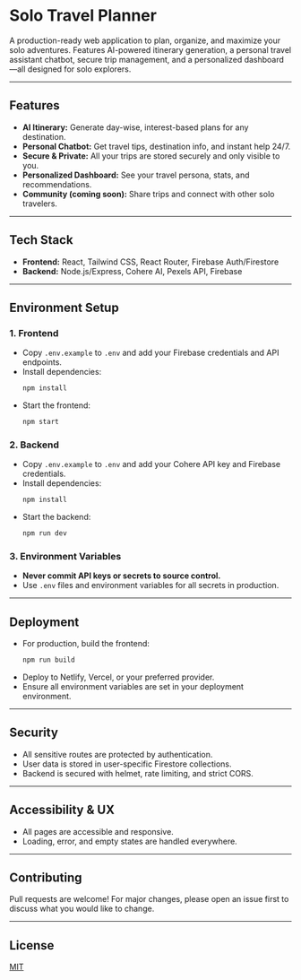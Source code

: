 # Solo Travel Planner

A production-ready web application to plan, organize, and maximize your solo adventures. Features AI-powered itinerary generation, a personal travel assistant chatbot, secure trip management, and a personalized dashboard—all designed for solo explorers.

---

## Features
- **AI Itinerary:** Generate day-wise, interest-based plans for any destination.
- **Personal Chatbot:** Get travel tips, destination info, and instant help 24/7.
- **Secure & Private:** All your trips are stored securely and only visible to you.
- **Personalized Dashboard:** See your travel persona, stats, and recommendations.
- **Community (coming soon):** Share trips and connect with other solo travelers.

---

## Tech Stack
- **Frontend:** React, Tailwind CSS, React Router, Firebase Auth/Firestore
- **Backend:** Node.js/Express, Cohere AI, Pexels API, Firebase

---

## Environment Setup

### 1. Frontend
- Copy `.env.example` to `.env` and add your Firebase credentials and API endpoints.
- Install dependencies:
  ```bash
  npm install
  ```
- Start the frontend:
  ```bash
  npm start
  ```

### 2. Backend
- Copy `.env.example` to `.env` and add your Cohere API key and Firebase credentials.
- Install dependencies:
  ```bash
  npm install
  ```
- Start the backend:
  ```bash
  npm run dev
  ```

### 3. Environment Variables
- **Never commit API keys or secrets to source control.**
- Use `.env` files and environment variables for all secrets in production.

---

## Deployment
- For production, build the frontend:
  ```bash
  npm run build
  ```
- Deploy to Netlify, Vercel, or your preferred provider.
- Ensure all environment variables are set in your deployment environment.

---

## Security
- All sensitive routes are protected by authentication.
- User data is stored in user-specific Firestore collections.
- Backend is secured with helmet, rate limiting, and strict CORS.

---

## Accessibility & UX
- All pages are accessible and responsive.
- Loading, error, and empty states are handled everywhere.

---

## Contributing
Pull requests are welcome! For major changes, please open an issue first to discuss what you would like to change.

---

## License
[MIT](LICENSE)
